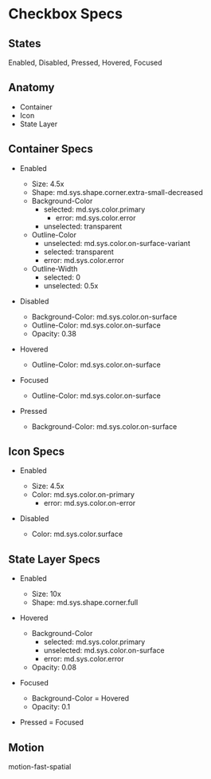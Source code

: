 # Checkbox Specs

## States

Enabled, Disabled, Pressed, Hovered, Focused

## Anatomy

- Container
- Icon
- State Layer

## Container Specs

- Enabled
  - Size: 4.5x
  - Shape: md.sys.shape.corner.extra-small-decreased
  - Background-Color
    - selected: md.sys.color.primary
      - error: md.sys.color.error
    - unselected: transparent
  - Outline-Color
    - unselected: md.sys.color.on-surface-variant
    - selected: transparent
    - error: md.sys.color.error
  - Outline-Width
    - selected: 0
    - unselected: 0.5x

- Disabled
  - Background-Color: md.sys.color.on-surface
  - Outline-Color: md.sys.color.on-surface
  - Opacity: 0.38

- Hovered
  - Outline-Color: md.sys.color.on-surface

- Focused
  - Outline-Color: md.sys.color.on-surface

- Pressed
  - Background-Color: md.sys.color.on-surface

## Icon Specs

- Enabled
  - Size: 4.5x
  - Color: md.sys.color.on-primary
    - error: md.sys.color.on-error

- Disabled
  - Color: md.sys.color.surface

## State Layer Specs

- Enabled
  - Size: 10x
  - Shape: md.sys.shape.corner.full

- Hovered
  - Background-Color
    - selected: md.sys.color.primary
    - unselected: md.sys.color.on-surface
    - error: md.sys.color.error
  - Opacity: 0.08

- Focused
  - Background-Color = Hovered
  - Opacity: 0.1

- Pressed = Focused

## Motion

motion-fast-spatial
